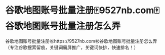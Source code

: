 # 谷歌地图账号批量注册🀄️9527nb.com🀄️谷歌地图账号批量注册怎么弄

谷歌地图账号批量注册㊗️https://9527nb.com㊗️谷歌地图账号批量注册怎么弄（专注谷歌搜索留痕，关键词霸屏推广，关键词快排，快速排名！）